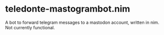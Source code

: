 # teledonte-mastogrambot.nim

A bot to forward telegram messages to a mastodon account, written in nim.  Not
currently functional.
